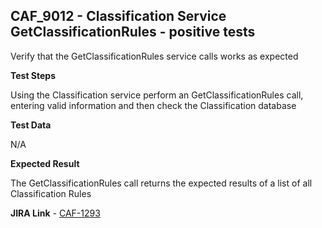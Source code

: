 ## CAF_9012 - Classification Service GetClassificationRules - positive tests ##

Verify that the GetClassificationRules service calls works as expected

**Test Steps**

Using the Classification service perform an GetClassificationRules call, entering valid information and then check the Classification database

**Test Data**

N/A

**Expected Result**

The GetClassificationRules call returns the expected results of a list of all Classification Rules

**JIRA Link** - [CAF-1293](https://jira.autonomy.com/browse/CAF-1293)



